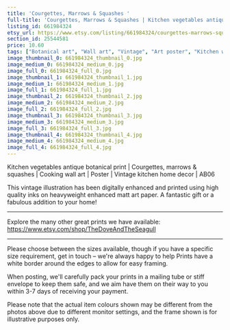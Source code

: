 ```yaml
---
title: 'Courgettes, Marrows & Squashes '
full-title: 'Courgettes, Marrows & Squashes | Kitchen vegetables antique botanical print | Cooking wall art | Poster | Vintage kitchen home decor | AB06'
listing_id: 661984324
etsy_url: https://www.etsy.com/listing/661984324/courgettes-marrows-squashes-kitchen?utm_source=site&utm_medium=api&utm_campaign=api
section_id: 25544581
price: 10.60
tags: ["Botanical art", "Wall art", "Vintage", "Art poster", "Kitchen wall art", "Vegetables print", "Vegetables poster", "Home decor", "Kitchen print", "Antique botanical", "Gardening print", "Gardening wall art", "Album Benary"]
image_thumbnail_0: 661984324_thumbnail_0.jpg
image_medium_0: 661984324_medium_0.jpg
image_full_0: 661984324_full_0.jpg
image_thumbnail_1: 661984324_thumbnail_1.jpg
image_medium_1: 661984324_medium_1.jpg
image_full_1: 661984324_full_1.jpg
image_thumbnail_2: 661984324_thumbnail_2.jpg
image_medium_2: 661984324_medium_2.jpg
image_full_2: 661984324_full_2.jpg
image_thumbnail_3: 661984324_thumbnail_3.jpg
image_medium_3: 661984324_medium_3.jpg
image_full_3: 661984324_full_3.jpg
image_thumbnail_4: 661984324_thumbnail_4.jpg
image_medium_4: 661984324_medium_4.jpg
image_full_4: 661984324_full_4.jpg
---
```

Kitchen vegetables antique botanical print | Courgettes, marrows & squashes | Cooking wall art | Poster | Vintage kitchen home decor | AB06

This vintage illustration has been digitally enhanced and printed using high quality inks on heavyweight enhanced matt art paper. A fantastic gift or a fabulous addition to your home!
 
---

Explore the many other great prints we have available: https://www.etsy.com/shop/TheDoveAndTheSeagull

---

Please choose between the sizes available, though if you have a specific size requirement, get in touch – we&#39;re always happy to help Prints have a white border around the edges to allow for easy framing.

When posting, we&#39;ll carefully pack your prints in a mailing tube or stiff envelope to keep them safe, and we aim have them on their way to you within 3-7 days of receiving your payment.

Please note that the actual item colours shown may be different from the photos above due to different monitor settings, and the frame shown is for illustrative purposes only.
